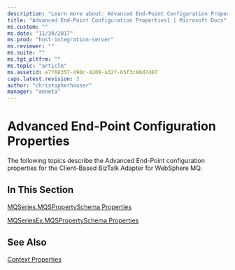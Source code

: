 ```yaml
---
description: "Learn more about: Advanced End-Point Configuration Properties"
title: "Advanced End-Point Configuration Properties1 | Microsoft Docs"
ms.custom: ""
ms.date: "11/30/2017"
ms.prod: "host-integration-server"
ms.reviewer: ""
ms.suite: ""
ms.tgt_pltfrm: ""
ms.topic: "article"
ms.assetid: e7f68357-490c-4209-a32f-65f3c86d7407
caps.latest.revision: 3
author: "christopherhouser"
manager: "anneta"
---
```

# Advanced End-Point Configuration Properties
The following topics describe the Advanced End-Point configuration properties for the Client-Based BizTalk Adapter for WebSphere MQ.  
  
## In This Section  
 [MQSeries.MQSPropertySchema Properties](../core/mqseries-mqspropertyschema-properties1.md)  
  
 [MQSeriesEx.MQSPropertySchema Properties](../core/mqseriesex-mqspropertyschema-properties1.md)  
  
## See Also  
 [Context Properties](../core/context-properties1.md)
